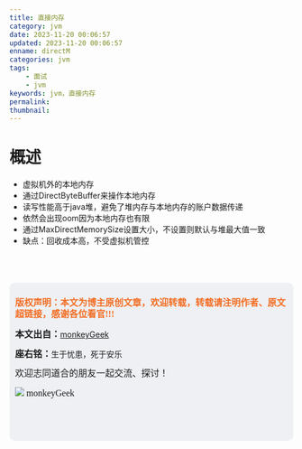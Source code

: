 ```yaml
---
title: 直接内存
category: jvm
date: 2023-11-20 00:06:57
updated: 2023-11-20 00:06:57
enname: directM
categories: jvm
tags:
	- 面试
	- jvm
keywords: jvm，直接内存
permalink:
thumbnail:
---
```


# 概述
- 虚拟机外的本地内存<!--more-->
- 通过DirectByteBuffer来操作本地内存
- 读写性能高于java堆，避免了堆内存与本地内存的账户数据传递
- 依然会出现oom因为本地内存也有限
- 通过MaxDirectMemorySize设置大小，不设置则默认与堆最大值一致
- 缺点：回收成本高，不受虚拟机管控


</br>

</br>

</br>

<script>
var _hmt = _hmt || [];
(function() {
  var hm = document.createElement("script");
  hm.src = "https://hm.baidu.com/hm.js?2f798e6b269c8a40f12bef25d7f1876d";
  var s = document.getElementsByTagName("script")[0]; 
  s.parentNode.insertBefore(hm, s);
})();
</script>

<div style="height:260px; background-color:rgb(238,240,244); padding:10px;border-radius:10px;">
    <p style="color:#f36c21;font:bold 16px/20px 'kaiTi';">
      版权声明：本文为博主原创文章，欢迎转载，转载请注明作者、原文超链接，感谢各位看官!!!
    </p>
    <p>
      <span style="font:bold 16px/20px 'kaiTi';">本文出自：</span><a href="https://monkeyGeek369.github.io">monkeyGeek</a> 
    </p>
    <p>
      <span style="font:bold 16px/20px 'kaiTi';">座右铭：</span><span>生于忧患，死于安乐</span> 
    </p>
    <p>
      <span style="font:16px/20px 'kaiTi';">欢迎志同道合的朋友一起交流、探讨！</span> 
    </p>
    <img style="height:auto; width:auto;flot:left;" src="../../../../image/monkey64.png" /><span style="font:16px/20px 'kaiTi';flot:left;">   monkeyGeek</span>


